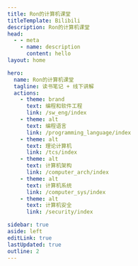 ```yaml
---
title: Ron的计算机课堂
titleTemplate: Bilibili
description: Ron的计算机课堂
head:
  - - meta
    - name: description
      content: hello
layout: home

hero:
  name: Ron的计算机课堂
  tagline: 读书笔记 + 线下讲解
  actions:
    - theme: brand
      text: 编程和软件工程
      link: /sw_eng/index
    - theme: alt
      text: 编程语言
      link: /programming_language/index
    - theme: alt
      text: 理论计算机
      link: /tcs/index
    - theme: alt
      text: 计算机架构
      link: /computer_arch/index
    - theme: alt
      text: 计算机系统
      link: /computer_sys/index
    - theme: alt
      text: 计算机安全
      link: /security/index

sidebar: true
aside: left
editLink: true
lastUpdated: true
outline: 2
---
```


 